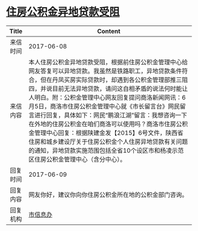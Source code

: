 # <a href="http://www.shangluo.gov.cn/zmhd/ldxxxx.jsp?urltype=leadermail.LeaderMailContentUrl&wbtreeid=1112&leadermailid=4196">住房公积金异地贷款受阻</a>
| Title |                                                                                                                                                           Content                                                                                                                                                            |
|:-----:|------------------------------------------------------------------------------------------------------------------------------------------------------------------------------------------------------------------------------------------------------------------------------------------------------------------------------|
| 来信时间  | 2017-06-08                                                                                                                                                                                                                                                                                                                   |
| 来信内容  | 本人住房公积金异地贷款受阻，根据前住房公积金管理中心给网友答复可以异地贷款。我虽然是铁路职工，异地贷款条件符合，但在丹凤买房实际贷款时，却遇到各公积金管理部推三阻四，并说目前无法异地贷款，请问这自相矛盾的说法何时能让人明白。附：公积金管理中心网友回复提问商洛新闻网讯：6月5日，商洛市住房公积金管理中心就《市长留言台》网民留言进行回复，具体如下：网民“鹏浪江湖”留言：我想咨询一下在外地的住房公积金在咱们商洛可以使用吗？商洛市住房公积金管理中心回复：根据陕建金发【2015】6号文件，陕西省住房和城乡建设厅关于住房公积金个人住房异地贷款有关问题的通知，异地贷款实施范围包括全省10个设区市和杨凌示范区住房公积金管理中心（含分中心）。 |
| 回复时间  | 2017-06-09                                                                                                                                                                                                                                                                                                                   |
| 回复内容  | 网友你好，建议你向你住房公积金所在地的公积金部门咨询。                                                                                                                                                                                                                                                                                                  |
| 回复机构  | <a href="../../categories/agencies/市信息办.md">市信息办</a>                                                                                                                                                                                                                                                                           |